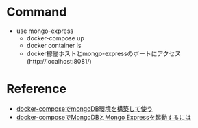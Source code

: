 # Command

- use mongo-express
  - docker-compose up
  - docker container ls
  - docker稼働ホストとmongo-expressのポートにアクセス(http://localhost:8081/)

# Reference

- [docker-composeでmongoDB環境を構築して使う](https://qiita.com/mistolteen/items/ce38db7981cc2fe7821a)
- [docker-composeでMongoDBとMongo Expressを起動するには](https://denor.jp/docker-composeでmongodbとmongo-expressを起動するには)
